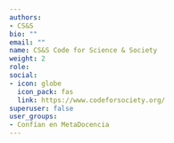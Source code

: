 ```yaml
---
authors:
- CS&S
bio: ""
email: ""
name: CS&S Code for Science & Society
weight: 2
role: 
social:
- icon: globe
  icon_pack: fas
  link: https://www.codeforsociety.org/
superuser: false
user_groups:
- Confían en MetaDocencia
---
```

